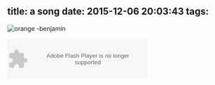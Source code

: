 title: a song
date: 2015-12-06 20:03:43
tags: 
---
![orange -benjamin](http://cdn.zoeservers.com/orange.jpg)

<embed src="http://www.xiami.com/widget/0_1769276716,_460_360_CD5C5C_808080_1/multiPlayer.swf" type="application/x-shockwave-flash" width="320" height="93" wmode="transparent" title="Adobe Flash Player">
